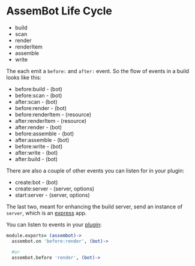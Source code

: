 # AssemBot Life Cycle

- build
- scan
- render
- renderItem
- assemble
- write

The each emit a `before:` and `after:` event. So the flow of events in a build looks like this:

- before:build - (bot)
- before:scan - (bot)
- after:scan - (bot)
- before:render - (bot)
- before:renderItem - (resource)
- after:renderItem - (resource)
- after:render - (bot)
- before:assemble - (bot)
- after:assemble - (bot)
- before:write - (bot)
- after:write - (bot)
- after:build - (bot)

There are also a couple of other events you can listen for in your plugin:

- create:bot - (bot)
- create:server - (server, options)
- start:server - (server, options)

The last two, meant for enhancing the build server, send an instance of `server`, which is an [express](http://expressjs.com/) app.

You can listen to events in your [plugin](https://github.com/darthapo/assembot/blob/master/docs/plugins.md):

```coffeescript
module.exports= (assembot)->
  assembot.on 'before:render', (bot)->

  #or
  assembot.before 'render', (bot)->
```